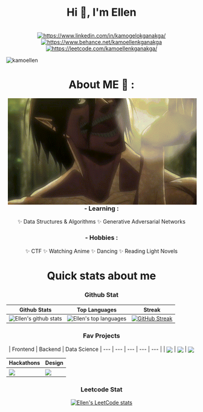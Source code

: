 <h1 align="center">Hi 💜, I'm Ellen</h1>
<br>
<div align="center">
    <a href="https://linkedin.com/in/https://www.linkedin.com/in/kamogelokganakga/" target="blank"><img src="https://raw.githubusercontent.com/rahuldkjain/github-profile-readme-generator/master/src/images/icons/Social/linked-in-alt.svg" alt="https://www.linkedin.com/in/kamogelokganakga/" height="30" width="40" theme=dark /></a>
    <a href="https://www.behance.net/https://www.behance.net/kamoellenkganakga" target="blank"><img src="https://raw.githubusercontent.com/rahuldkjain/github-profile-readme-generator/master/src/images/icons/Social/behance.svg" alt="https://www.behance.net/kamoellenkganakga" height="30" width="40" /></a>
    <a href="https://www.leetcode.com/https://leetcode.com/kamoellenkganakga/" target="blank"><img src="https://raw.githubusercontent.com/rahuldkjain/github-profile-readme-generator/master/src/images/icons/Social/leet-code.svg" alt="https://leetcode.com/kamoellenkganakga/" height="30" width="40" /></a>
    <p align="left"> 
<p align="left">
  <img src="https://komarev.com/ghpvc/?username=kamoellen&label=Profile%20views&color=0e75b6&style=flat" alt="kamoellen" />


  </a>
</p>

</p>


# About ME 💬 :


<img hight="400" width="500" alt="GIF" align="right" src="mood.gif">

### - Learning :
✨ Data Structures & Algorithms
✨ Generative Adversarial Networks

### - Hobbies : 
✨ CTF
✨ Watching Anime
✨ Dancing
✨ Reading Light Novels

# Quick stats about me 

### Github Stat

| Github Stats | Top Languages | Streak
| --- | --- |  -- |
| ![Ellen's github stats](https://github-readme-stats.vercel.app/api?username=kamoellen&show_icons=tru&layout=compact&theme=midnight-purple&count_private=true) |  ![Ellen's top languages](https://github-readme-stats.vercel.app/api/top-langs/?username=kamoellen&show_icons=true&theme=midnight-purple&count_private=true&layout=compact) | <a href="https://git.io/streak-stats"><img src="https://github-readme-streak-stats.herokuapp.com?user=KamoEllen&theme=midnight-purple" alt="GitHub Streak"></a>


### Fav Projects 

| Frontend | Backend | Data Science 
| --- | --- | --- | --- | --- |
| <a href="https://github.com/KamoEllen/Game-3D-Maze"><img align="center" src="https://github-readme-stats.vercel.app/api/pin/?username=kamoellen&repo=Game-3D-Maze&title_color=ffffff&text_color=c9cacc&icon_color=2bbc8a&bg_color=1d1f21" /></a> | <a href="https://github.com/KamoEllen/Game-3D-Maze"><img align="center" src="https://github-readme-stats.vercel.app/api/pin/?username=kamoellen&repo=Game-3D-Maze&title_color=ffffff&text_color=c9cacc&icon_color=2bbc8a&bg_color=1d1f21" /></a> | <a href="https://github.com/KamoEllen/Marketing-Data-Report"><img align="center" src="https://github-readme-stats.vercel.app/api/pin/?username=kamoellen&repo=Marketing-Data-Report&title_color=ffffff&text_color=c9cacc&icon_color=2bbc8a&bg_color=1d1f21" /></a> 

| Hackathons | Design |
|  --- | --- |
| <a href="https://github.com/KamoEllen/Building-Resilient-Communities-GNEC-Hackathon"><img align="center" src="https://github-readme-stats.vercel.app/api/pin/?username=kamoellen&repo=Building-Resilient-Communities-GNEC-Hackathon&title_color=ffffff&text_color=c9cacc&icon_color=2bbc8a&bg_color=1d1f21" /></a> | <a href="https://github.com/KamoEllen/Game-3D-Maze"><img align="center" src="https://github-readme-stats.vercel.app/api/pin/?username=kamoellen&repo=Game-3D-Maze&title_color=ffffff&text_color=c9cacc&icon_color=2bbc8a&bg_color=1d1f21" /></a> |



### Leetcode Stat
[![Ellen's LeetCode stats](https://leetcode-stats-six.vercel.app/?username=kamoellenkganakga&theme=dark)](https://github.com/kamoellen/leetcode-stats)
